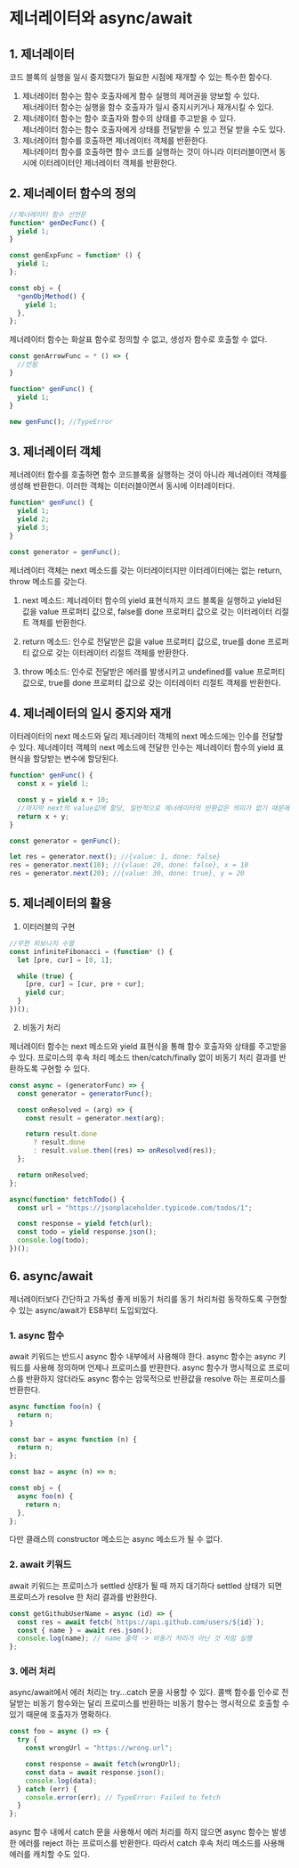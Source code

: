 # 제너레이터와 async/await

## 1. 제너레이터

코드 블록의 실행을 일시 중지했다가 필요한 시점에 재개할 수 있는 특수한 함수다.

1. 제너레이터 함수는 함수 호출자에게 함수 실행의 제어권을 양보할 수 있다.  
   제너레이터 함수는 실행을 함수 호출자가 일시 중지시키거나 재개시킬 수 있다.
2. 제너레이터 함수는 함수 호출자와 함수의 상태를 주고받을 수 있다.  
   제너레이터 함수는 함수 호출자에게 상태를 전달받을 수 있고 전달 받을 수도 있다.
3. 제너레이터 함수를 호출하면 제너레이터 객체를 반환한다.  
   제너레이터 함수를 호출하면 함수 코드를 실행하는 것이 아니라 이터러블이면서 동시에 이터레이터인 제너레이터 객체를 반환한다.

## 2. 제너레이터 함수의 정의

```javascript
//제너레이터 함수 선언문
function* genDecFunc() {
  yield 1;
}

const genExpFunc = function* () {
  yield 1;
};

const obj = {
  *genObjMethod() {
    yield 1;
  },
};
```

제너레이터 함수는 화살표 함수로 정의할 수 없고, 생성자 함수로 호출할 수 없다.

```javascript
const genArrowFunc = * () => {
  //안됨
}

function* genFunc() {
  yield 1;
}

new genFunc(); //TypeError
```

## 3. 제너레이터 객체

제너레이터 함수를 호출하면 함수 코드블록을 실행하는 것이 아니라 제너레이터 객체를 생성해 반환한다. 이러한 객체는 이터러블이면서 동시에 이터레이터다.

```javascript
function* genFunc() {
  yield 1;
  yield 2;
  yield 3;
}

const generator = genFunc();
```

제너레이터 객체는 next 메소드를 갖는 이터레이터지만 이터레이터에는 없는 return, throw 메소드를 갖는다.

1. next 메소드: 제너레이터 함수의 yield 표현식까지 코드 블록을 실행하고 yield된 값을 value 프로퍼티 값으로, false를 done 프로퍼티 값으로 갖는 이터레이터 리절트 객체를 반환한다.

2. return 메소드: 인수로 전달받은 값을 value 프로퍼티 값으로, true를 done 프로퍼티 값으로 갖는 이터레이터 리절트 객체를 반환한다.

3. throw 메소드: 인수로 전달받은 에러를 발생시키고 undefined를 value 프로퍼티 값으로, true를 done 프로퍼티 값으로 갖는 이터레이터 리절트 객체를 반환한다.

## 4. 제너레이터의 일시 중지와 재개

이터레이터의 next 메소드와 달리 제너레이터 객체의 next 메소드에는 인수를 전달할 수 있다. 제너레이터 객체의 next 메소드에 전달한 인수는 제너레이터 함수의 yield 표현식을 할당받는 변수에 할당된다.

```javascript
function* genFunc() {
  const x = yield 1;

  const y = yield x + 10;
  //마지막 next의 value값에 할당, 일반적으로 제너레이터의 반환값은 의미가 없기 때문에 return문은 종료의 의미로만 사용해야 한다.
  return x + y;
}

const generator = genFunc();

let res = generator.next(); //{value: 1, done: false}
res = generator.next(10); //{vlaue: 20, done: false}, x = 10
res = generator.next(20); //{value: 30, done: true}, y = 20
```

## 5. 제너레이터의 활용

1. 이터러블의 구현

```javascript
//무한 피보나치 수열
const infiniteFibonacci = (function* () {
  let [pre, cur] = [0, 1];

  while (true) {
    [pre, cur] = [cur, pre + cur];
    yield cur;
  }
})();
```

2. 비동기 처리

제너레이터 함수는 next 메소드와 yield 표현식을 통해 함수 호출자와 상태를 주고받을 수 있다. 프로미스의 후속 처리 메소드 then/catch/finally 없이 비동기 처리 결과를 반환하도록 구현할 수 있다.

```javascript
const async = (generatorFunc) => {
  const generator = generatorFunc();

  const onResolved = (arg) => {
    const result = generator.next(arg);

    return result.done
      ? result.done
      : result.value.then((res) => onResolved(res));
  };

  return onResolved;
};

async(function* fetchTodo() {
  const url = "https://jsonplaceholder.typicode.com/todos/1";

  const response = yield fetch(url);
  const todo = yield response.json();
  console.log(todo);
})();
```

## 6. async/await

제너레이터보다 간단하고 가독성 좋게 비동기 처리를 동기 처리처럼 동작하도록 구현할 수 있는 async/await가 ES8부터 도입되었다.

### 1. async 함수

await 키워드는 반드시 async 함수 내부에서 사용해야 한다. async 함수는 async 키워드를 사용해 정의하며 언제나 프로미스를 반환한다. async 함수가 명시적으로 프로미스를 반환하지 않더라도 async 함수는 암묵적으로 반환값을 resolve 하는 프로미스를 반환한다.

```javascript
async function foo(n) {
  return n;
}

const bar = async function (n) {
  return n;
};

const baz = async (n) => n;

const obj = {
  async foo(n) {
    return n;
  },
};
```

다만 클래스의 constructor 메소드는 async 메소드가 될 수 없다.

### 2. await 키워드

await 키워드는 프로미스가 settled 상태가 될 때 까지 대기하다 settled 상태가 되면 프로미스가 resolve 한 처리 결과를 반환한다.

```javascript
const getGithubUserName = async (id) => {
  const res = await fetch(`https://api.github.com/users/${id}`);
  const { name } = await res.json();
  console.log(name); // name 출력 -> 비동기 처리가 아닌 것 처럼 실행
};
```

### 3. 에러 처리

async/await에서 에러 처리는 try...catch 문을 사용할 수 있다. 콜백 함수를 인수로 전달받는 비동기 함수와는 달리 프로미스를 반환하는 비동기 함수는 명시적으로 호출할 수 있기 때문에 호출자가 명확하다.

```javascript
const foo = async () => {
  try {
    const wrongUrl = "https://wrong.url";

    const response = await fetch(wrongUrl);
    const data = await response.json();
    console.log(data);
  } catch (err) {
    console.error(err); // TypeError: Failed to fetch
  }
};
```

async 함수 내에서 catch 문을 사용해서 에러 처리를 하지 않으면 async 함수는 발생한 에러를 reject 하는 프로미스를 반환한다. 따라서 catch 후속 처리 메소드를 사용해 에러를 캐치할 수도 있다.
